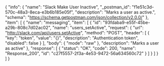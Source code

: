 {
  "info": {
    "name": "Slack Make User Inactive",
    "_postman_id": "f1e51c3d-570c-48a3-8eca-e3b6b185e05f",
    "description": "Marks a user as active.",
    "schema": "https://schema.getpostman.com/json/collection/v2.0.0/"
  },
  "item": [
    {
      "name": "messaging",
      "item": [
        {
          "id": "93fdaba9-e55f-45be-a29b-808c7d02ac02",
          "name": "users_setActive",
          "request": {
            "url": "http://slack.com/api/users.setActive",
            "method": "POST",
            "header": [
              {
                "key": "token",
                "value": "{}",
                "description": "Authentication token",
                "disabled": false
              }
            ],
            "body": {
              "mode": "raw"
            },
            "description": "Marks a user as active"
          },
          "response": [
            {
              "status": "OK",
              "code": 200,
              "name": "Response_200",
              "id": "c27f5557-2f3a-4e53-9472-56a634560c72"
            }
          ]
        }
      ]
    }
  ]
}